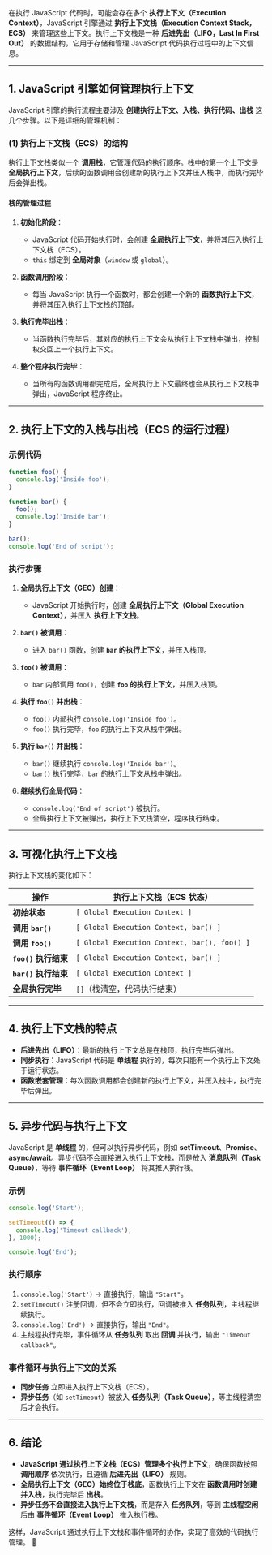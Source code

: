 在执行 JavaScript 代码时，可能会存在多个 **执行上下文（Execution Context）**，JavaScript 引擎通过 **执行上下文栈（Execution Context Stack，ECS）** 来管理这些上下文。执行上下文栈是一种 **后进先出（LIFO，Last In First Out）** 的数据结构，它用于存储和管理 JavaScript 代码执行过程中的上下文信息。

---

## **1. JavaScript 引擎如何管理执行上下文**

JavaScript 引擎的执行流程主要涉及 **创建执行上下文、入栈、执行代码、出栈** 这几个步骤。以下是详细的管理机制：

### **(1) 执行上下文栈（ECS）的结构**

执行上下文栈类似一个 **调用栈**，它管理代码的执行顺序。栈中的第一个上下文是 **全局执行上下文**，后续的函数调用会创建新的执行上下文并压入栈中，而执行完毕后会弹出栈。

#### **栈的管理过程**

1. **初始化阶段**：
    
    - JavaScript 代码开始执行时，会创建 **全局执行上下文**，并将其压入执行上下文栈（ECS）。
    - `this` 绑定到 **全局对象**（`window` 或 `global`）。
2. **函数调用阶段**：
    
    - 每当 JavaScript 执行一个函数时，都会创建一个新的 **函数执行上下文**，并将其压入执行上下文栈的顶部。
3. **执行完毕出栈**：
    
    - 当函数执行完毕后，其对应的执行上下文会从执行上下文栈中弹出，控制权交回上一个执行上下文。
4. **整个程序执行完毕**：
    
    - 当所有的函数调用都完成后，全局执行上下文最终也会从执行上下文栈中弹出，JavaScript 程序终止。

---

## **2. 执行上下文的入栈与出栈（ECS 的运行过程）**

### **示例代码**

```javascript
function foo() {
  console.log('Inside foo');
}

function bar() {
  foo();
  console.log('Inside bar');
}

bar();
console.log('End of script');
```

### **执行步骤**

1. **全局执行上下文（GEC）创建**：
    
    - JavaScript 开始执行时，创建 **全局执行上下文（Global Execution Context）**，并压入 **执行上下文栈**。
2. **`bar()` 被调用**：
    
    - 进入 `bar()` 函数，创建 **`bar` 的执行上下文**，并压入栈顶。
3. **`foo()` 被调用**：
    
    - `bar` 内部调用 `foo()`，创建 **`foo` 的执行上下文**，并压入栈顶。
4. **执行 `foo()` 并出栈**：
    
    - `foo()` 内部执行 `console.log('Inside foo')`。
    - `foo()` 执行完毕，`foo` 的执行上下文从栈中弹出。
5. **执行 `bar()` 并出栈**：
    
    - `bar()` 继续执行 `console.log('Inside bar')`。
    - `bar()` 执行完毕，`bar` 的执行上下文从栈中弹出。
6. **继续执行全局代码**：
    
    - `console.log('End of script')` 被执行。
    - 全局执行上下文被弹出，执行上下文栈清空，程序执行结束。

---

## **3. 可视化执行上下文栈**

执行上下文栈的变化如下：

|操作|执行上下文栈（ECS 状态）|
|---|---|
|**初始状态**|`[ Global Execution Context ]`|
|**调用 `bar()`**|`[ Global Execution Context, bar() ]`|
|**调用 `foo()`**|`[ Global Execution Context, bar(), foo() ]`|
|**`foo()` 执行结束**|`[ Global Execution Context, bar() ]`|
|**`bar()` 执行结束**|`[ Global Execution Context ]`|
|**全局执行完毕**|`[]`（栈清空，代码执行结束）|

---

## **4. 执行上下文栈的特点**

- **后进先出（LIFO）**：最新的执行上下文总是在栈顶，执行完毕后弹出。
- **同步执行**：JavaScript 代码是 **单线程** 执行的，每次只能有一个执行上下文处于运行状态。
- **函数嵌套管理**：每次函数调用都会创建新的执行上下文，并压入栈中，执行完毕后弹出。

---

## **5. 异步代码与执行上下文**

JavaScript 是 **单线程** 的，但可以执行异步代码，例如 **setTimeout**、**Promise**、**async/await**。异步代码不会直接进入执行上下文栈，而是放入 **消息队列（Task Queue）**，等待 **事件循环（Event Loop）** 将其推入执行栈。

### **示例**

```javascript
console.log('Start');

setTimeout(() => {
  console.log('Timeout callback');
}, 1000);

console.log('End');
```

### **执行顺序**

1. `console.log('Start')` -> 直接执行，输出 `"Start"`。
2. `setTimeout()` 注册回调，但不会立即执行，回调被推入 **任务队列**，主线程继续执行。
3. `console.log('End')` -> 直接执行，输出 `"End"`。
4. 主线程执行完毕，事件循环从 **任务队列** 取出 **回调** 并执行，输出 `"Timeout callback"`。

### **事件循环与执行上下文的关系**

- **同步任务** 立即进入执行上下文栈（ECS）。
- **异步任务**（如 `setTimeout`）被放入 **任务队列（Task Queue）**，等主线程清空后才会执行。

---

## **6. 结论**

- **JavaScript 通过执行上下文栈（ECS）管理多个执行上下文**，确保函数按照 **调用顺序** 依次执行，且遵循 **后进先出（LIFO）** 规则。
- **全局执行上下文（GEC）始终位于栈底**，函数执行上下文在 **函数调用时创建并入栈**，执行完毕后 **出栈**。
- **异步任务不会直接进入执行上下文栈**，而是存入 **任务队列**，等到 **主线程空闲** 后由 **事件循环（Event Loop）** 推入执行栈。

这样，JavaScript 通过执行上下文栈和事件循环的协作，实现了高效的代码执行管理。 🚀